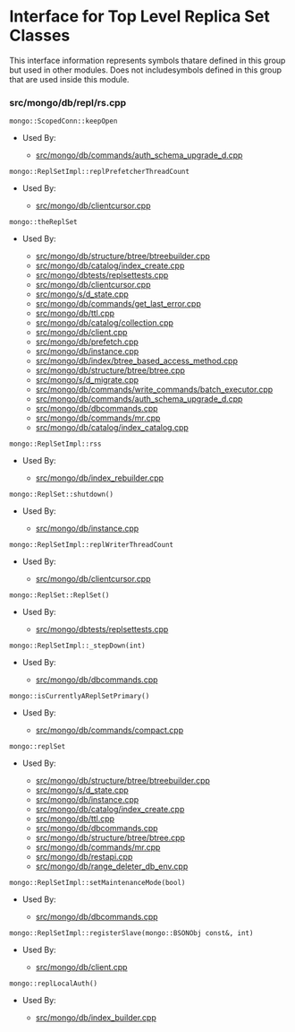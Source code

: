 
# Interface for Top Level Replica Set Classes
This interface information represents symbols thatare defined in this group but used in other modules.  Does not includesymbols defined in this group that are used inside this module.

### src/mongo/db/repl/rs.cpp

<div></div>

    mongo::ScopedConn::keepOpen

- Used By:

    - [src/mongo/db/commands/auth\_schema\_upgrade\_d.cpp](../../../security/authorization)

<div></div>

    mongo::ReplSetImpl::replPrefetcherThreadCount

- Used By:

    - [src/mongo/db/clientcursor.cpp](../../../queries/client\_and\_operation\_tracking)

<div></div>

    mongo::theReplSet

- Used By:

    - [src/mongo/db/structure/btree/btreebuilder.cpp](../../../storage/storage\_layer\_structure)
    - [src/mongo/db/catalog/index\_create.cpp](../../../storage/storage\_layer\_structure)
    - [src/mongo/dbtests/replsettests.cpp](../../../tests/unit\_tests)
    - [src/mongo/db/clientcursor.cpp](../../../queries/client\_and\_operation\_tracking)
    - [src/mongo/s/d\_state.cpp](../../../sharding/sharding)
    - [src/mongo/db/commands/get\_last\_error.cpp](../../../queries/database\_commands)
    - [src/mongo/db/ttl.cpp](../../../queries/indexing)
    - [src/mongo/db/catalog/collection.cpp](../../../storage/storage\_layer\_structure)
    - [src/mongo/db/client.cpp](../../../queries/client\_and\_operation\_tracking)
    - [src/mongo/db/prefetch.cpp](../../../storage/page\_fault\_utilities)
    - [src/mongo/db/instance.cpp](../../../storage/storage\_layer\_structure)
    - [src/mongo/db/index/btree\_based\_access\_method.cpp](../../../queries/indexing)
    - [src/mongo/db/structure/btree/btree.cpp](../../../storage/storage\_layer\_structure)
    - [src/mongo/s/d\_migrate.cpp](../../../sharding/sharding)
    - [src/mongo/db/commands/write\_commands/batch\_executor.cpp](../../../network/write\_commands)
    - [src/mongo/db/commands/auth\_schema\_upgrade\_d.cpp](../../../security/authorization)
    - [src/mongo/db/dbcommands.cpp](../../../queries/database\_commands)
    - [src/mongo/db/commands/mr.cpp](../../../queries/database\_commands)
    - [src/mongo/db/catalog/index\_catalog.cpp](../../../storage/storage\_layer\_structure)

<div></div>

    mongo::ReplSetImpl::rss

- Used By:

    - [src/mongo/db/index\_rebuilder.cpp](../../../queries/indexing)

<div></div>

    mongo::ReplSet::shutdown()

- Used By:

    - [src/mongo/db/instance.cpp](../../../storage/storage\_layer\_structure)

<div></div>

    mongo::ReplSetImpl::replWriterThreadCount

- Used By:

    - [src/mongo/db/clientcursor.cpp](../../../queries/client\_and\_operation\_tracking)

<div></div>

    mongo::ReplSet::ReplSet()

- Used By:

    - [src/mongo/dbtests/replsettests.cpp](../../../tests/unit\_tests)

<div></div>

    mongo::ReplSetImpl::_stepDown(int)

- Used By:

    - [src/mongo/db/dbcommands.cpp](../../../queries/database\_commands)

<div></div>

    mongo::isCurrentlyAReplSetPrimary()

- Used By:

    - [src/mongo/db/commands/compact.cpp](../../../queries/database\_commands)

<div></div>

    mongo::replSet

- Used By:

    - [src/mongo/db/structure/btree/btreebuilder.cpp](../../../storage/storage\_layer\_structure)
    - [src/mongo/s/d\_state.cpp](../../../sharding/sharding)
    - [src/mongo/db/instance.cpp](../../../storage/storage\_layer\_structure)
    - [src/mongo/db/catalog/index\_create.cpp](../../../storage/storage\_layer\_structure)
    - [src/mongo/db/ttl.cpp](../../../queries/indexing)
    - [src/mongo/db/dbcommands.cpp](../../../queries/database\_commands)
    - [src/mongo/db/structure/btree/btree.cpp](../../../storage/storage\_layer\_structure)
    - [src/mongo/db/commands/mr.cpp](../../../queries/database\_commands)
    - [src/mongo/db/restapi.cpp](../../../network/web\_server)
    - [src/mongo/db/range\_deleter\_db\_env.cpp](../../../sharding/sharding)

<div></div>

    mongo::ReplSetImpl::setMaintenanceMode(bool)

- Used By:

    - [src/mongo/db/dbcommands.cpp](../../../queries/database\_commands)

<div></div>

    mongo::ReplSetImpl::registerSlave(mongo::BSONObj const&, int)

- Used By:

    - [src/mongo/db/client.cpp](../../../queries/client\_and\_operation\_tracking)

<div></div>

    mongo::replLocalAuth()

- Used By:

    - [src/mongo/db/index\_builder.cpp](../../../queries/indexing)
